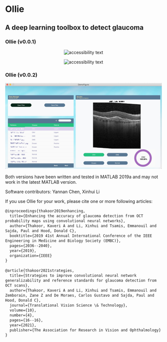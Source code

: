 # Ollie
## A deep learning toolbox to detect glaucoma

### Ollie (v0.0.1)

<p align="center">
  <img src="v0.0.1/Pictures/GUI_patient.png" width="600" alt="accessibility text">
</p>

<p align="center">
  <img src="v0.0.1/Pictures/GUI_doctor.png" width="600" alt="accessibility text">
</p>

### Ollie (v0.0.2)

<p align="center">
  <img src="v0.0.2/Pictures/GUI.jpg" width="600" alt="accessibility text">
</p>

Both versions have been written and tested in MATLAB 2019a and may not work in the latest MATLAB version.

Software contributors: Yannan Chen, Xinhui Li

If you use Ollie for your work, please cite one or more following articles:
```
@inproceedings{thakoor2019enhancing,
  title={Enhancing the accuracy of glaucoma detection from OCT probability maps using convolutional neural networks},
  author={Thakoor, Kaveri A and Li, Xinhui and Tsamis, Emmanouil and Sajda, Paul and Hood, Donald C},
  booktitle={2019 41st Annual International Conference of the IEEE Engineering in Medicine and Biology Society (EMBC)},
  pages={2036--2040},
  year={2019},
  organization={IEEE}
}

@article{thakoor2021strategies,
  title={Strategies to improve convolutional neural network generalizability and reference standards for glaucoma detection from OCT scans},
  author={Thakoor, Kaveri A and Li, Xinhui and Tsamis, Emmanouil and Zemborain, Zane Z and De Moraes, Carlos Gustavo and Sajda, Paul and Hood, Donald C},
  journal={Translational Vision Science \& Technology},
  volume={10},
  number={4},
  pages={16--16},
  year={2021},
  publisher={The Association for Research in Vision and Ophthalmology}
}
```